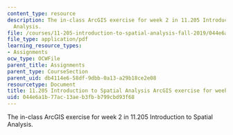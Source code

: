 ```yaml
---
content_type: resource
description: The in-class ArcGIS exercise for week 2 in 11.205 Introduction to Spatial
  Analysis.
file: /courses/11-205-introduction-to-spatial-analysis-fall-2019/044e6a1b77ac13aeb3fbb799cbd93f68_11.205f19_week_2_arc.pdf
file_type: application/pdf
learning_resource_types:
- Assignments
ocw_type: OCWFile
parent_title: Assignments
parent_type: CourseSection
parent_uid: db4114e6-58df-9dbb-0a13-a29b18ce2e08
resourcetype: Document
title: 11.205 Introduction to Spatial Analysis ArcGIS exercise for week 2
uid: 044e6a1b-77ac-13ae-b3fb-b799cbd93f68
---
```

The in-class ArcGIS exercise for week 2 in 11.205 Introduction to Spatial Analysis.